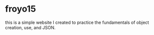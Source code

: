 # froyo15
this is a simple website I created to practice the fundamentals of object creation, use, and JSON. 
